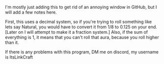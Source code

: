 I'm mostly just adding this to get rid of an annoying window in GitHub, but I will add a few notes here.  

First, this uses a decimal system, so if you're trying to roll something like lets say Natural, you would have to convert it from 1/8 to 0.125 on your end. 
[Later on I will attempt to make it a fraction system.]
Also, if the sum of everything is 1, it means that you can't roll that aura, because you roll higher than it.

If there is any problems with this program, DM me on discord, my username is ItsLinkCraft
